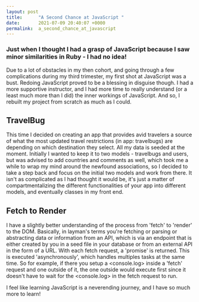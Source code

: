 ```yaml
---
layout: post
title:      "A Second Chance at JavaScript "
date:       2021-07-09 20:40:07 +0000
permalink:  a_second_chance_at_javascript
---
```



### Just when I thought I had a grasp of JavaScript because I saw minor similarities in Ruby - I had no idea!

Due to a lot of obstacles in my then cohort, and going through a few complications during my third trimester, my first shot at JavaScript was a bust. Redoing JavaScript proved to be a blessing in disguise though. I had a more supportive instructor, and I had more time to really understand (or a least much more than I did) the inner workings of JavaScript. And so, I rebuilt my project from scratch as much as I could. 

## TravelBug 

This time I decided on creating an app that provides avid travelers a source of what the most updated travel restrictions (in app: travelbugs) are depending on which destination they select. All my data is seeded at the moment. Initially I wanted to keep it to two models - travelbugs and users, but was advised to add countries and comments as well, which took me a while to wrap my mind around the newfound associations, so I decided to take a step back and focus on the initial two models and work from there. It isn't as complicated as I had thought it would be, it's just a matter of compartmentalizing the different functionalities of your app into different models, and eventually classes in my front end. 

## Fetch to Render 
I have a slightly better understanding of the process from 'fetch' to 'render' to the DOM. Basically, in layman's terms you're fetching or parsing or abstracting data or information from an API, which is via an endpoint that is either created by you in a seed file in your database or from an external API in the form of a URL. With each fetch request, a 'promise' is returned. This is executed 'asynchronously', which handles multiples tasks at the same time. So for example, if there you setup a <console.log> inside a 'fetch' request and one outside of it, the one outside would execute first since it doesn't have to wait for the <console.log> in the fetch request to run. 

I feel like learning JavaScript is a neverending journey, and I have so much more to learn! 




